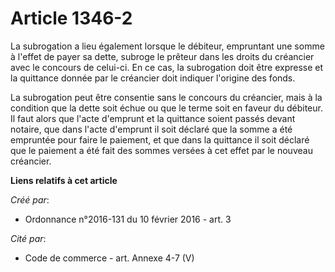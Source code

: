 # Article 1346-2

La subrogation a lieu également lorsque le débiteur, empruntant une somme à l'effet de payer sa dette, subroge le prêteur
dans les droits du créancier avec le concours de celui-ci. En ce cas, la subrogation doit être expresse et la quittance
donnée par le créancier doit indiquer l'origine des fonds.

La subrogation peut être consentie sans le concours du créancier, mais à la condition que la dette soit échue ou que le terme
soit en faveur du débiteur. Il faut alors que l'acte d'emprunt et la quittance soient passés devant notaire, que dans l'acte
d'emprunt il soit déclaré que la somme a été empruntée pour faire le paiement, et que dans la quittance il soit déclaré que
le paiement a été fait des sommes versées à cet effet par le nouveau créancier.

**Liens relatifs à cet article**

_Créé par_:

  - Ordonnance n°2016-131 du 10 février 2016 - art. 3

_Cité par_:

  - Code de commerce - art. Annexe 4-7 (V)
